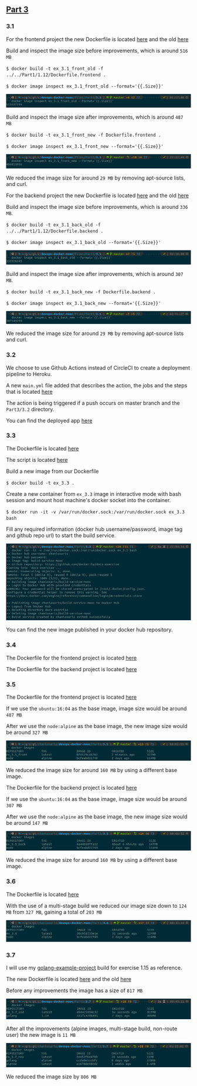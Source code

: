 ## [Part 3](https://devopswithdocker.com/part3/)

### 3.1

For the frontend project the new Dockerfile is located 
[here](/Part3/3.1/Dockerfile.frontend) and the old [here](/Part1/1.12/Dockerfile.frontend)

Build and inspect the image size before improvements, which is around `516 MB`

`$ docker build -t ex_3.1_front_old -f ../../Part1/1.12/Dockerfile.frontend .`

`$ docker image inspect ex_3.1_front_old --format='{{.Size}}'`

![screenshot](Part3/3.1/img/3.1_size_front_old.png)

Build and inspect the image size after improvements, which is around `487 MB`

`$ docker build -t ex_3.1_front_new -f Dockerfile.frontend .`

`$ docker image inspect ex_3.1_front_new --format='{{.Size}}'`

![screenshot](Part3/3.1/img/3.1_size_front_new.png)

We reduced the image size for around `29 MB` by removing apt-source lists, and curl.

For the backend project the new Dockerfile is located 
[here](/Part3/3.1/Dockerfile.backend) and the old [here](/Part1/1.12/Dockerfile.backend)

Build and inspect the image size before improvements, which is around `336 MB`.

`$ docker build -t ex_3.1_back_old -f ../../Part1/1.12/Dockerfile.backend .`

`$ docker image inspect ex_3.1_back_old --format='{{.Size}}'`

![screenshot](Part3/3.1/img/3.1_size_back_old.png)

Build and inspect the image size after improvements, which is around `307 MB`.

`$ docker build -t ex_3.1_back_new -f Dockerfile.backend .`

`$ docker image inspect ex_3.1_back_new --format='{{.Size}}'`

![screenshot](Part3/3.1/img/3.1_size_back_new.png)

We reduced the image size for around `29 MB` by removing apt-source lists and curl.

### 3.2

We choose to use Github Actions instead of CircleCI to create a deployment pipeline to Heroku.

A new `main.yml` file added that describes the action, the jobs and the steps that is located [here](.github/workflows/main.yml)

The action is being triggered if a push occurs on master branch and the `Part3/3.2` directory.

You can find the deployed app [here](https://chanioxaris-mooc-workflow.herokuapp.com/)

### 3.3

The Dockerfile is located [here](Part3/3.3/Dockerfile)

The script is located [here](Part3/3.3/buildService.sh)

Build a new image from our Dockerfile 

`$ docker build -t ex_3.3 .`

Create a new container from `ex_3.3` image in interactive mode with bash session and mount host machine's docker 
socket into the container.

`$ docker run -it -v /var/run/docker.sock:/var/run/docker.sock ex_3.3 bash`

Fill any required information (docker hub username/password, image tag and github repo url) to start the build service.

![screenshot](Part3/3.3/img/3.3_run.jpg)

You can find the new image published in your docker hub repository.

### 3.4

The Dockerfile for the frontend project is located [here](Part3/3.4/Dockerfile.frontend)

The Dockerfile for the backend project is located [here](Part3/3.4/Dockerfile.backend)

### 3.5 

The Dockerfile for the frontend project is located [here](Part3/3.5/Dockerfile.frontend)

If we use the `ubuntu:16:04` as the base image, image size would be around `487 MB`

After we use the `node:alpine` as the base image, the new image size would be around `327 MB`

![screenshot](Part3/3.5/img/3.5_size_front.png)

We reduced the image size for around `160 MB` by using a different base image.

The Dockerfile for the backend project is located [here](Part3/3.5/Dockerfile.backend)

If we use the `ubuntu:16:04` as the base image, image size would be around `307 MB`

After we use the `node:alpine` as the base image, the new image size would be around `147 MB`

![screenshot](Part3/3.5/img/3.5_size_back.png)

We reduced the image size for around `160 MB` by using a different base image.

### 3.6

The Dockerfile is located [here](Part3/3.6/Dockerfile)

With the use of a multi-stage build we reduced our image size down to `124 MB` from `327 MB`,
gaining a total of `203 MB`

![screenshot](Part3/3.6/img/3.6_size.png)

### 3.7

I will use my [golang-example-project](/Part1/1.15/golang-example-project) build for exercise 1.15 as reference.

The new Dockerfile is located [here](/Part3/3.7/Dockerfile) and the old [here](/Part1/1.15/Dockerfile)

Before any improvements the image has a size of `817 MB`

![screenshot](Part3/3.7/img/3.7_size_old.png)

After all the improvements (alpine images, multi-stage build, non-route user) the new image is `11 MB`

![screenshot](Part3/3.7/img/3.7_size_new.png)

We reduced the image size by `806 MB`
